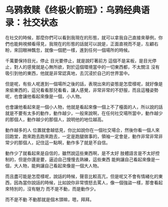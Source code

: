 # 乌鸦救赎《终极火箭班》：乌鸦经典语录：社交状态

在社交的時候，那麼你們可以看到我現在的形態，就可以拿我自己直接來舉例，你們也能夠視頻看得見，我現在的形態的話就可以說是，正面直視而不是，左顧右盼，來回眼神飄忽，就像一個肥一樣，進到任何一個場所的時候。

千萬要保持目光，停止 目光要停止，就是說盯著前方 這個不是呆板，是目光停止，對人的感覺就是心無所欲，對於這個環境當中的一切東西都，不太關注 沒有吸引到他的東西，他就是非常認真地，去沉浸於自己的世界當中。

但是呢，有些人呢進到一個場所之後的話，表現出來的姿態是怎麼樣呢，就好像是來偷東西的，這兒看看那兒看看，讓人感覺，非常非常的不舒服，而且這種姿勢呢，也會讓他看起來像是一個，小人物。

也會讓他看起來是一個小人物，他就是看起來像一個上不了檯面的人，所以說的話就是不要有太多的動作，動作越少，一般來說啊，在任何社交場所當中，動作越少的那個人，動作越少的那個人，說明他的地位越高。

動作越多的人 位置就會越低見，你比如說你在一個社交場合，然後你看一個人來回跑堂，跑來跑去跑來跑去，一定是跑腿做事的，領袖一定會是，動作非常非常非常少的那個人，記住這一點啊，動作多了就是不自信。

動作少了就看起來是自信的，雖然說這些東西啊，是不太好 肢體語言是不太好控制的，但是你還是要，逼迫自己慢慢去熟練，這些東西 能夠讓自己看起來像是一個，大人物，能夠讓自己看起來像是一個大人物。

而且盡可能是怎麼樣呢，說話的時候，聲音比較高亢，但是呢又不會有情緒化的東西，因為當你說話的時候，比如說你非常憤怒去罵人，像一個強盜一樣，那會看起來特別的，沒有魅力 而不是不動，而是動作少。

而不是不動 不動那就是個木頭嘛，嗯，拜拜。